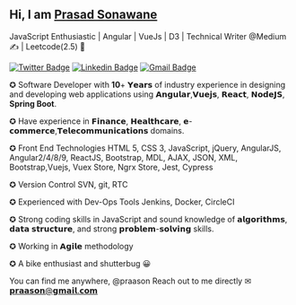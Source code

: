 ## Hi, I am [Prasad Sonawane](https://github.com/praason)
JavaScript Enthusiastic | Angular | VueJs | D3 | Technical Writer @Medium ✍️ | Leetcode(2.5) 🌟

[![Twitter Badge](https://img.shields.io/badge/-@praason-1ca0f1?style=flat-square&labelColor=1ca0f1&logo=twitter&logoColor=white&link=https://https://twitter.com/praason)](https://twitter.com/praason) [![Linkedin Badge](https://img.shields.io/badge/-praason-blue?style=flat-square&logo=Linkedin&logoColor=white&link=https://www.linkedin.com/in/praason/)](https://www.linkedin.com/in/praason/)
[![Gmail Badge](https://img.shields.io/badge/-praason@gmail.com-c14438?style=flat-square&logo=Gmail&logoColor=white&link=mailto:praason@gmail.com)](mailto:praason)
<!---
praason/praason is a ✨ special ✨ repository because its `README.md` (this file) appears on your GitHub profile.
You can click the Preview link to take a look at your changes.
--->
✪ Software Developer with **10**+ 𝗬𝗲𝗮𝗿𝘀 of industry experience in designing and developing web applications using 𝗔𝗻𝗴𝘂𝗹𝗮𝗿,𝗩𝘂𝗲𝗷𝘀, 𝗥𝗲𝗮𝗰𝘁, 𝗡𝗼𝗱𝗲𝗝𝗦, **Spring Boot**. 

✪ Have experience in 𝗙𝗶𝗻𝗮𝗻𝗰𝗲, 𝗛𝗲𝗮𝗹𝘁𝗵𝗰𝗮𝗿𝗲, 𝗲-𝗰𝗼𝗺𝗺𝗲𝗿𝗰𝗲,𝗧𝗲𝗹𝗲𝗰𝗼𝗺𝗺𝘂𝗻𝗶𝗰𝗮𝘁𝗶𝗼𝗻𝘀 domains.

✪ Front End Technologies
HTML 5, CSS 3, JavaScript, jQuery, AngularJS, Angular2/4/8/9, ReactJS, Bootstrap, MDL, AJAX, JSON, XML, Bootstrap,Vuejs, Vuex Store, Ngrx Store, Jest, Cypress

✪ Version Control
SVN, git, RTC

✪ Experienced with Dev-Ops Tools 
Jenkins, Docker, CircleCI

✪ Strong coding skills in JavaScript and sound knowledge of 𝗮𝗹𝗴𝗼𝗿𝗶𝘁𝗵𝗺𝘀, 𝗱𝗮𝘁𝗮 𝘀𝘁𝗿𝘂𝗰𝘁𝘂𝗿𝗲, and strong 𝗽𝗿𝗼𝗯𝗹𝗲𝗺-𝘀𝗼𝗹𝘃𝗶𝗻𝗴 skills.

✪ Working in 𝗔𝗴𝗶𝗹𝗲 methodology

✪ A bike enthusiast and shutterbug 😀

You can find me anywhere, @praason
Reach out to me directly ✉ 𝗽𝗿𝗮𝗮𝘀𝗼𝗻@𝗴𝗺𝗮𝗶𝗹.𝗰𝗼𝗺
